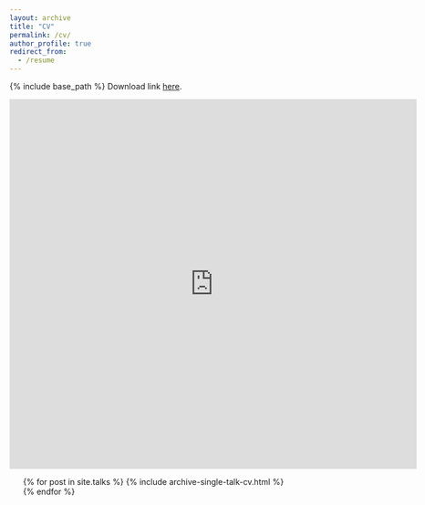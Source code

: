 ```yaml
---
layout: archive
title: "CV"
permalink: /cv/
author_profile: true
redirect_from:
  - /resume
---
```


{% include base_path %}
Download link [here](http://bit.ly/jonsal-cv).

<iframe src="https://onedrive.live.com/embed?cid=ECEB4E85B34DDB26&resid=ECEB4E85B34DDB26%2191607&authkey=AFOxHHNQpx5nAVg&em=2" width="714" height="648" frameborder="0" scrolling="no"></iframe>

  <ul>{% for post in site.talks %}
    {% include archive-single-talk-cv.html %}
  {% endfor %}</ul>
